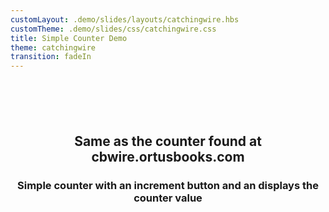 ```yaml
---
customLayout: .demo/slides/layouts/catchingwire.hbs
customTheme: .demo/slides/css/catchingwire.css
title: Simple Counter Demo
theme: catchingwire
transition: fadeIn
---
```


<h2 style="text-align: center; display: block; margin-top: 100px;">Same as the counter found at cbwire.ortusbooks.com</h2>

<h3 style="text-align: center; display: block;">
	Simple counter with an increment button and an displays the counter value
</h3>
